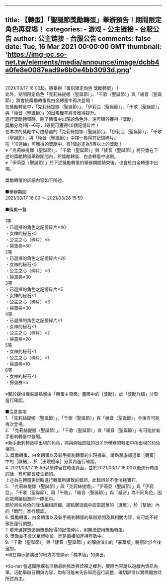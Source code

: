 
---
title: 【轉蛋】「聖誕節獎勵轉蛋」舉辦預告！期間限定角色再登場！
categories: 
    - 游戏
    - 公主链接 - 台服公告
author: 公主链接 - 台服公告
comments: false
date: Tue, 16 Mar 2021 00:00:00 GMT
thumbnail: 'https://img-pc.so-net.tw/elements/media/announce/image/dcbb4a0fe8e0087ead9e6b0e4bb3093d.png'
---

<div>   
<p>
                </p><div><img class="fr-dib fr-draggable" src="https://img-pc.so-net.tw/elements/media/announce/image/dcbb4a0fe8e0087ead9e6b0e4bb3093d.png" alt referrerpolicy="no-referrer"></div>
<div><br>2021/03/17 16:00起，將舉辦「復刻限定角色 獎勵轉蛋」！<br>此外，期間限定角色「克莉絲提娜（聖誕節）」、「千歌（聖誕節）」與「綾音（聖誕節）」將會於獎勵轉蛋與白金轉蛋中再次登場！<br>在獎勵轉蛋中，「克莉絲提娜（聖誕節）」、「伊莉亞（聖誕節）」、「千歌（聖誕節）」與「綾音（聖誕節）」的出現機率將會獲得提升。<br>進行獎勵轉蛋時，除了轉蛋中出現的角色外，還可額外獲得「獎勵」。<br>獎勵分為1等～6等，1等更可獲得40個記憶碎片！<br>在本次的獎勵中可由精選的「克莉絲提娜（聖誕節）」、「伊莉亞（聖誕節）」、「千歌（聖誕節）」與「綾音（聖誕節）」中擇一獲得其記憶碎片。<br>在「10連抽」可獲得的獎勵中，有1個必定為5等以上的獎勵！<br>※「克莉絲提娜（聖誕節）」、「千歌（聖誕節）」與「綾音（聖誕節）」將只會在下述的獎勵轉蛋舉辦期間內，於獎勵轉蛋、白金轉蛋中出現。<br>※「伊莉亞（聖誕節）」於下述獎勵轉蛋的舉辦期間結束後，也會於白金轉蛋中出現。<br><br>獎勵轉蛋的詳細內容如下所述。<br><br>■舉辦期間<br>2021/03/17 16:00 ～ 2021/03/28 15:59<br><br>■獎勵一覧<br><br>1等<br>・已選擇的角色之記憶碎片×40<br>・女神的秘石×5<br>・公主之心（碎片）×5<br>・掃蕩券×50<br>2等<br>・已選擇的角色之記憶碎片×20<br>・女神的秘石×5<br>・公主之心（碎片）×3<br>・掃蕩券×30<br>3等<br>・已選擇的角色之記憶碎片×5<br>・女神的秘石×1<br>・公主之心（碎片）×3<br>・掃蕩券×30<br>4等<br>・已選擇的角色之記憶碎片×1<br>・女神的秘石×1<br>・公主之心（碎片）×2<br>・掃蕩券×20<br>5等<br>・女神的秘石×1<br>・公主之心（碎片）×1<br>・掃蕩券×10<br>6等<br>・女神的秘石×1<br>・掃蕩券×5<br><br>※關於提供機率請點擊由「轉蛋主頁面」畫面中的［獎勵］，於「獎勵詳細」分頁進行確認。<br><br>■注意事項<br>1. 「克莉絲提娜（聖誕節）」、「千歌（聖誕節）」與「綾音（聖誕節）」今後有可能再次登場。<br>2. 「克莉絲提娜（聖誕節）」、「千歌（聖誕節）」與「綾音（聖誕節）」有可能於新手衝刺轉蛋中登場。<br>※新手衝刺轉蛋中出現的角色，將與開始遊戲的日子所舉辦的轉蛋中所出現的角色相同。<br>3. 獎勵轉蛋、白金轉蛋以及新手衝刺轉蛋的出現機率，請點擊底部選單［轉蛋］中的［詳細］，於［出現機率］分頁內進行確認。<br>4. 2021/03/17 15:59以前停留在轉蛋頁面，並於2021/03/17 16:00以後進行轉蛋的話，有可能會發生錯誤。<br>上述為在轉蛋更新時進行轉蛋所導致的錯誤。此錯誤並不會消耗寶石。<br>5. 「克莉絲提娜（聖誕節）」與「克莉絲提娜」、「伊莉亞（聖誕節）」與「伊莉亞」、「千歌（聖誕節）」與「千歌」、「綾音（聖誕節）」與「綾音」為不同角色，因此能夠編組進同一隊伍中。<br>關於同名角色的隊伍編組詳細，請點擊遊戲中底部選單的［選單］，於［幫助］內的「戰鬥」進行確認。<br>6. 獎勵轉蛋、白金轉蛋以及新手衝刺轉蛋的舉辦期間及其相關內容，有可能不經預告逕行調整。<br>7. 若未選擇想透過獎勵獲得的記憶碎片，則無法使用獎勵轉蛋。<br>8. 獎勵並不會送至禮物盒，而是直接加進持有數中。<br>9.「千歌（聖誕節）」與「綾音（聖誕節）」的解放演出的「豪華版」將預計於今後追加。<br>※現在顯示該演出的地方將會顯示「標準版」的演出。<br><br>※So-net 營運團隊保有活動最終修改與詮釋之權利，實際內容請以遊戲內資訊為準。活動舉辦日期與內容，均有可能未先告知而逕行調整，確切詳情以實際開放時所述為主。</div>
            <p></p>
          
</div>
            